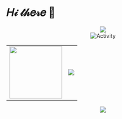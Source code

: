 # 𝐻𝒾 𝓉𝒽𝑒𝓇𝑒 👋

<div align="center"> <img src="https://metrics.lecoq.io/huoshicang?template=classic&config.timezone=Asia%2FShanghai"> </div>



<div align="center">
<img src="https://github-readme-activity-graph.cyclic.app/graph?username=huoshicang&theme=xcode&bg_color=FF000000&hide_border=true" alt="Activity"/>
</div>
<table align="center"  cellspacing="0"   cellpadding="0"   border="0">
<tr>
<td>
<div align="center"> <img height="137px" src="https://github-readme-stats.vercel.app/api?username=huoshicang&hide_title=true&hide_border=true&show_icons=trueline_height=21&text_color=000&icon_color=000&bg_color=0,ea6161,ffc64d,fffc4d,52fa5a&theme=graywhite" /> </div>
</td>
<td>
<div align="center"> <img src="https://github-readme-stats.vercel.app/api/top-langs/?username=huoshicang&hide_title=true&hide_border=true&layout=compact&langs_count=6&text_color=000&icon_color=fff&bg_color=0,52fa5a,4dfcff,c64dff&theme=graywhite" /> </div>
</td>
</tr>
</table>

<div align="center"> <img src="https://github-readme-streak-stats.herokuapp.com/?user=huoshicang" /> </div>

